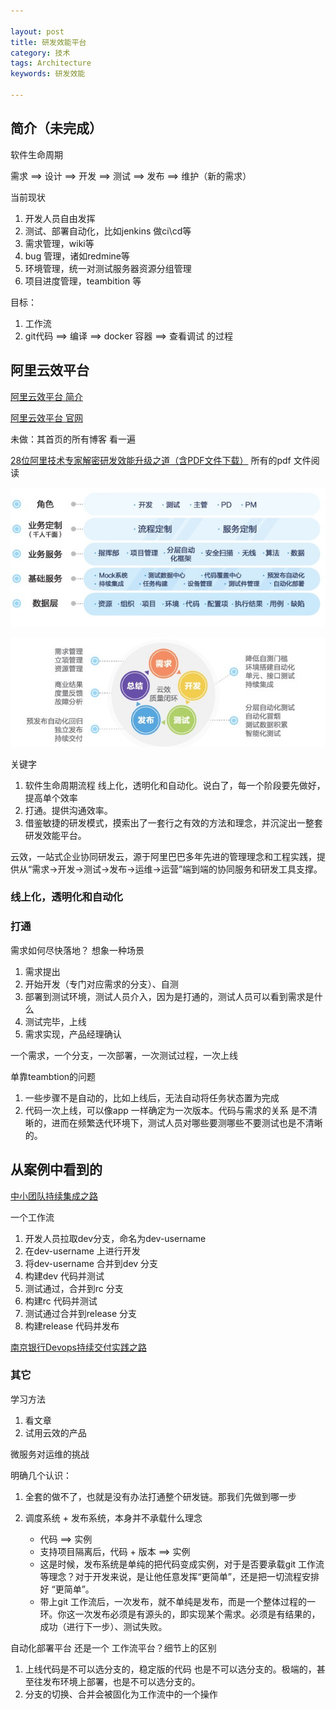```yaml
---

layout: post
title: 研发效能平台
category: 技术
tags: Architecture
keywords: 研发效能

---
```


## 简介（未完成）


软件生命周期

需求 ==> 设计 ==> 开发 ==> 测试 ==> 发布 ==> 维护（新的需求）

当前现状

1. 开发人员自由发挥
2. 测试、部署自动化，比如jenkins 做ci\cd等
3. 需求管理，wiki等
4. bug 管理，诸如redmine等
4. 环境管理，统一对测试服务器资源分组管理
5. 项目进度管理，teambition 等

目标：

1. 工作流
2. git代码 ==> 编译 ==> docker 容器 ==> 查看调试 的过程



## 阿里云效平台

[阿里云效平台 简介](https://yq.aliyun.com/articles/28463)

[阿里云效平台 官网](https://www.aliyun.com/product/yunxiao)

未做：其首页的所有博客 看一遍

[28位阿里技术专家解密研发效能升级之道（含PDF文件下载）](https://yq.aliyun.com/articles/392281?spm=a2c4e.11153959.teamhomeleft.103.59d27bc3ZFGeGa) 所有的pdf 文件阅读

![](/public/upload/architecture/r_d_efficiency_1.png)

![](/public/upload/architecture/r_d_efficiency_2.png)


关键字 

1. 软件生命周期流程 线上化，透明化和自动化。说白了，每一个阶段要先做好，提高单个效率
2. 打通。提供沟通效率。
3. 借鉴敏捷的研发模式，摸索出了一套行之有效的方法和理念，并沉淀出一整套研发效能平台。

云效，一站式企业协同研发云，源于阿里巴巴多年先进的管理理念和工程实践，提供从“需求->开发->测试->发布->运维->运营”端到端的协同服务和研发工具支撑。

### 线上化，透明化和自动化



### 打通

需求如何尽快落地？ 想象一种场景

1. 需求提出
2. 开始开发（专门对应需求的分支）、自测
3. 部署到测试环境，测试人员介入，因为是打通的，测试人员可以看到需求是什么
4. 测试完毕，上线
5. 需求实现，产品经理确认

一个需求，一个分支，一次部署，一次测试过程，一次上线

单靠teambtion的问题

1. 一些步骤不是自动的，比如上线后，无法自动将任务状态置为完成
2. 代码一次上线，可以像app 一样确定为一次版本。代码与需求的关系 是不清晰的，进而在频繁迭代环境下，测试人员对哪些要测哪些不要测试也是不清晰的。

## 从案例中看到的

[中小团队持续集成之路](https://yq.aliyun.com/download/2324?spm=a2c4e.11153940.blogcont392281.50.1be54bb9P5nSqj)

一个工作流

1. 开发人员拉取dev分支，命名为dev-username
2. 在dev-username 上进行开发
3. 将dev-username 合并到dev 分支
4. 构建dev 代码并测试
5. 测试通过，合并到rc 分支
6. 构建rc 代码并测试
7. 测试通过合并到release 分支
8. 构建release 代码并发布


[南京银行Devops持续交付实践之路](https://yq.aliyun.com/articles/392281?spm=a2c4e.11153959.teamhomeleft.103.59d27bc3ZFGeGa)

### 其它

学习方法

1. 看文章
2. 试用云效的产品


微服务对运维的挑战


明确几个认识：

1. 全套的做不了，也就是没有办法打通整个研发链。那我们先做到哪一步
2. 调度系统 + 发布系统，本身并不承载什么理念

	* 代码 ==> 实例
	* 支持项目隔离后，代码 + 版本 ==> 实例
	* 这是时候，发布系统是单纯的把代码变成实例，对于是否要承载git 工作流等理念？对于开发来说，是让他任意发挥“更简单”，还是把一切流程安排好 “更简单”。
	* 带上git 工作流后，一次发布，就不单纯是发布，而是一个整体过程的一环。你这一次发布必须是有源头的，即实现某个需求。必须是有结果的，成功（进行下一步）、测试失败。

自动化部署平台  还是一个 工作流平台？细节上的区别

1. 上线代码是不可以选分支的，稳定版的代码 也是不可以选分支的。极端的，甚至往发布环境上部署，也是不可以选分支的。
2. 分支的切换、合并会被固化为工作流中的一个操作


